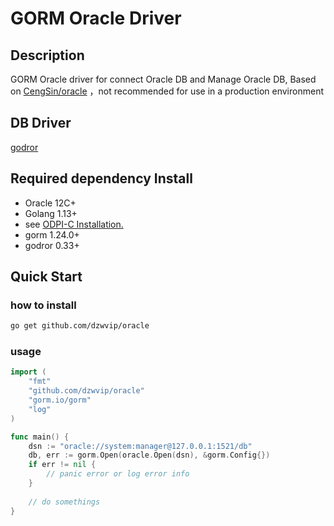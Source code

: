# GORM Oracle Driver


## Description

GORM Oracle driver for connect Oracle DB and Manage Oracle DB, Based on [CengSin/oracle](https://github.com/CengSin/oracle)
，not recommended for use in a production environment
## DB Driver
[godror](https://github.com/godror/godror) 
## Required dependency Install

- Oracle 12C+
- Golang 1.13+
- see [ODPI-C Installation.](https://oracle.github.io/odpi/doc/installation.html)
- gorm 1.24.0+
- godror 0.33+
## Quick Start
### how to install 
```bash
go get github.com/dzwvip/oracle
```
###  usage

```go
import (
	"fmt"
	"github.com/dzwvip/oracle"
	"gorm.io/gorm"
	"log"
)

func main() {
    dsn := "oracle://system:manager@127.0.0.1:1521/db"
    db, err := gorm.Open(oracle.Open(dsn), &gorm.Config{})
    if err != nil {
        // panic error or log error info
    } 
    
    // do somethings
}
```
